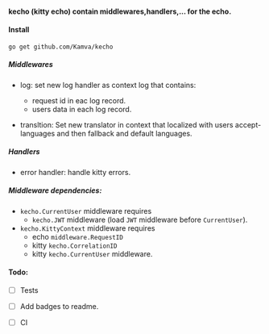 #### kecho (kitty echo) contain middlewares,handlers,... for the echo.

#### Install
```
go get github.com/Kamva/kecho
```

##### Middlewares
* log: set new log handler as context log that contains:
    - request id in eac log record.
    - users data in each log record.

* transltion: Set new translator in context that localized with
users accept-languages and then fallback and default languages.


##### Handlers
* error handler: handle kitty errors.
    
##### Middleware dependencies:
* `kecho.CurrentUser` middleware requires
    - `kecho.JWT` middleware (load `JWT` middleware before `CurrentUser`).
* `kecho.KittyContext` middleware requires 
    - echo `middleware.RequestID`
    - kitty `kecho.CorrelationID`
    - kitty `kecho.CurrentUser` middleware.
    

#### Todo:
- [ ] Tests
- [ ] Add badges to readme.
- [ ] CI 

